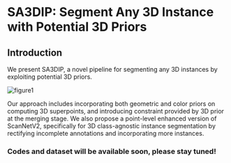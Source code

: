 # SA3DIP: Segment Any 3D Instance with Potential 3D Priors

## Introduction

We present SA3DIP, a novel pipeline for segmenting any 3D instances by exploiting potential 3D priors.

![figure1](https://github.com/RyanG41/SA3DIP/assets/134327716/e9066f9e-fd6b-4b57-a599-7605942ac653)

Our approach includes incorporating both geometric and color priors on computing 3D superpoints, and introducing constraint provided by 3D prior at the merging stage. We also propose a point-level enhanced version of ScanNetV2, specifically for 3D class-agnostic instance segmentation by rectifying incomplete annotations and incorporating more instances.

### Codes and dataset will be available soon, please stay tuned!
